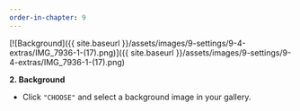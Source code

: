 ```yaml
---
order-in-chapter: 9
---
```


[![Background]({{ site.baseurl }}/assets/images/9-settings/9-4-extras/IMG_7936-1-(17).png)]({{
site.baseurl }}/assets/images/9-settings/9-4-extras/IMG_7936-1-(17).png)

**2. Background**

- Click `"CHOOSE"` and select a background image in your gallery.
